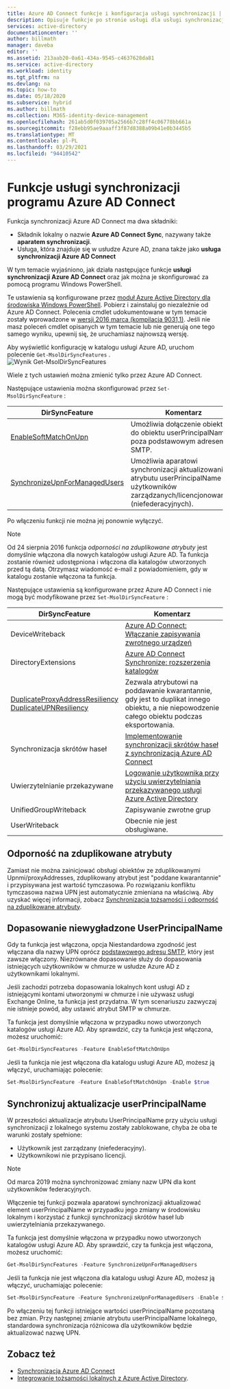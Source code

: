 ```yaml
---
title: Azure AD Connect funkcje i konfiguracja usługi synchronizacji | Microsoft Docs
description: Opisuje funkcje po stronie usługi dla usługi synchronizacji Azure AD Connect.
services: active-directory
documentationcenter: ''
author: billmath
manager: daveba
editor: ''
ms.assetid: 213aab20-0a61-434a-9545-c4637628da81
ms.service: active-directory
ms.workload: identity
ms.tgt_pltfrm: na
ms.devlang: na
ms.topic: how-to
ms.date: 05/18/2020
ms.subservice: hybrid
ms.author: billmath
ms.collection: M365-identity-device-management
ms.openlocfilehash: 261ab5d0f039705a2566b7c28ff4c06778bb661a
ms.sourcegitcommit: f28ebb95ae9aaaff3f87d8388a09b41e0b3445b5
ms.translationtype: MT
ms.contentlocale: pl-PL
ms.lasthandoff: 03/29/2021
ms.locfileid: "94410542"
---
```

# <a name="azure-ad-connect-sync-service-features"></a>Funkcje usługi synchronizacji programu Azure AD Connect

Funkcja synchronizacji Azure AD Connect ma dwa składniki:

* Składnik lokalny o nazwie **Azure AD Connect Sync**, nazywany także **aparatem synchronizacji**.
* Usługa, która znajduje się w usłudze Azure AD, znana także jako **usługa synchronizacji Azure AD Connect**

W tym temacie wyjaśniono, jak działa następujące funkcje **usługi synchronizacji Azure AD Connect** oraz jak można je skonfigurować za pomocą programu Windows PowerShell.

Te ustawienia są konfigurowane przez [moduł Azure Active Directory dla środowiska Windows PowerShell](/previous-versions/azure/jj151815(v=azure.100)). Pobierz i zainstaluj go niezależnie od Azure AD Connect. Polecenia cmdlet udokumentowane w tym temacie zostały wprowadzone w [wersji 2016 marca (kompilacja 9031,1)](https://social.technet.microsoft.com/wiki/contents/articles/28552.microsoft-azure-active-directory-powershell-module-version-release-history.aspx#Version_9031_1). Jeśli nie masz poleceń cmdlet opisanych w tym temacie lub nie generują one tego samego wyniku, upewnij się, że uruchamiasz najnowszą wersję.

Aby wyświetlić konfigurację w katalogu usługi Azure AD, uruchom polecenie `Get-MsolDirSyncFeatures` .  
![Wynik Get-MsolDirSyncFeatures](./media/how-to-connect-syncservice-features/getmsoldirsyncfeatures.png)

Wiele z tych ustawień można zmienić tylko przez Azure AD Connect.

Następujące ustawienia można skonfigurować przez `Set-MsolDirSyncFeature` :

| DirSyncFeature | Komentarz |
| --- | --- |
| [EnableSoftMatchOnUpn](#userprincipalname-soft-match) |Umożliwia dołączenie obiektów do obiektu userPrincipalName poza podstawowym adresem SMTP. |
| [SynchronizeUpnForManagedUsers](#synchronize-userprincipalname-updates) |Umożliwia aparatowi synchronizacji aktualizowanie atrybutu userPrincipalName dla użytkowników zarządzanych/licencjonowanych (niefederacyjnych). |

Po włączeniu funkcji nie można jej ponownie wyłączyć.

> [!NOTE]
> Od 24 sierpnia 2016 funkcja *odporności na zduplikowane atrybuty* jest domyślnie włączona dla nowych katalogów usługi Azure AD. Ta funkcja zostanie również udostępniona i włączona dla katalogów utworzonych przed tą datą. Otrzymasz wiadomość e-mail z powiadomieniem, gdy w katalogu zostanie włączona ta funkcja.
> 
> 

Następujące ustawienia są konfigurowane przez Azure AD Connect i nie mogą być modyfikowane przez `Set-MsolDirSyncFeature` :

| DirSyncFeature | Komentarz |
| --- | --- |
| DeviceWriteback |[Azure AD Connect: Włączanie zapisywania zwrotnego urządzeń](how-to-connect-device-writeback.md) |
| DirectoryExtensions |[Azure AD Connect Synchronize: rozszerzenia katalogów](how-to-connect-sync-feature-directory-extensions.md) |
| [DuplicateProxyAddressResiliency <br/> DuplicateUPNResiliency](#duplicate-attribute-resiliency) |Zezwala atrybutowi na poddawanie kwarantannie, gdy jest to duplikat innego obiektu, a nie niepowodzenie całego obiektu podczas eksportowania. |
| Synchronizacja skrótów haseł |[Implementowanie synchronizacji skrótów haseł z synchronizacją Azure AD Connect](how-to-connect-password-hash-synchronization.md) |
|Uwierzytelnianie przekazywane|[Logowanie użytkownika przy użyciu uwierzytelniania przekazywanego usługi Azure Active Directory](how-to-connect-pta.md)|
| UnifiedGroupWriteback |Zapisywanie zwrotne grup|
| UserWriteback |Obecnie nie jest obsługiwane. |

## <a name="duplicate-attribute-resiliency"></a>Odporność na zduplikowane atrybuty

Zamiast nie można zainicjować obsługi obiektów ze zduplikowanymi Upnmi/proxyAddresses, zduplikowany atrybut jest "poddane kwarantannie" i przypisywana jest wartość tymczasowa. Po rozwiązaniu konfliktu tymczasowa nazwa UPN jest automatycznie zmieniana na właściwą. Aby uzyskać więcej informacji, zobacz [Synchronizacja tożsamości i odporność na zduplikowane atrybuty](how-to-connect-syncservice-duplicate-attribute-resiliency.md).

## <a name="userprincipalname-soft-match"></a>Dopasowanie niewygładzone UserPrincipalName

Gdy ta funkcja jest włączona, opcja Niestandardowa zgodność jest włączana dla nazwy UPN oprócz [podstawowego adresu SMTP](https://support.microsoft.com/kb/2641663), który jest zawsze włączony. Niezrównane dopasowanie służy do dopasowania istniejących użytkowników w chmurze w usłudze Azure AD z użytkownikami lokalnymi.

Jeśli zachodzi potrzeba dopasowania lokalnych kont usługi AD z istniejącymi kontami utworzonymi w chmurze i nie używasz usługi Exchange Online, ta funkcja jest przydatna. W tym scenariuszu zazwyczaj nie istnieje powód, aby ustawić atrybut SMTP w chmurze.

Ta funkcja jest domyślnie włączona w przypadku nowo utworzonych katalogów usługi Azure AD. Aby sprawdzić, czy ta funkcja jest włączona, możesz uruchomić:  

```powershell
Get-MsolDirSyncFeatures -Feature EnableSoftMatchOnUpn
```

Jeśli ta funkcja nie jest włączona dla katalogu usługi Azure AD, możesz ją włączyć, uruchamiając polecenie:  

```powershell
Set-MsolDirSyncFeature -Feature EnableSoftMatchOnUpn -Enable $true
```

## <a name="synchronize-userprincipalname-updates"></a>Synchronizuj aktualizacje userPrincipalName

W przeszłości aktualizacje atrybutu UserPrincipalName przy użyciu usługi synchronizacji z lokalnego systemu zostały zablokowane, chyba że oba te warunki zostały spełnione:

* Użytkownik jest zarządzany (niefederacyjny).
* Użytkownikowi nie przypisano licencji.

> [!NOTE]
> Od marca 2019 można synchronizować zmiany nazw UPN dla kont użytkowników federacyjnych.
> 

Włączenie tej funkcji pozwala aparatowi synchronizacji aktualizować element userPrincipalName w przypadku jego zmiany w środowisku lokalnym i korzystać z funkcji synchronizacji skrótów haseł lub uwierzytelniania przekazywanego.

Ta funkcja jest domyślnie włączona w przypadku nowo utworzonych katalogów usługi Azure AD. Aby sprawdzić, czy ta funkcja jest włączona, możesz uruchomić:  

```powershell
Get-MsolDirSyncFeatures -Feature SynchronizeUpnForManagedUsers
```

Jeśli ta funkcja nie jest włączona dla katalogu usługi Azure AD, możesz ją włączyć, uruchamiając polecenie:  

```powershell
Set-MsolDirSyncFeature -Feature SynchronizeUpnForManagedUsers -Enable $true
```

Po włączeniu tej funkcji istniejące wartości userPrincipalName pozostaną bez zmian. Przy następnej zmianie atrybutu userPrincipalName lokalnego, standardowa synchronizacja różnicowa dla użytkowników będzie aktualizować nazwę UPN.  

## <a name="see-also"></a>Zobacz też

* [Synchronizacja Azure AD Connect](how-to-connect-sync-whatis.md)
* [Integrowanie tożsamości lokalnych z Azure Active Directory](whatis-hybrid-identity.md).